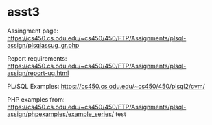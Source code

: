 # asst3
Assingment page: https://cs450.cs.odu.edu/~cs450/450/FTP/Assignments/plsql-assign/plsqlassug_gr.php

Report requirements: https://cs450.cs.odu.edu/~cs450/450/FTP/Assignments/plsql-assign/report-ug.html

PL/SQL Examples: https://cs450.cs.odu.edu/~cs450/450/plsql2/cvm/

PHP examples from: https://cs450.cs.odu.edu/~cs450/450/FTP/Assignments/plsql-assign/phpexamples/example_series/
test